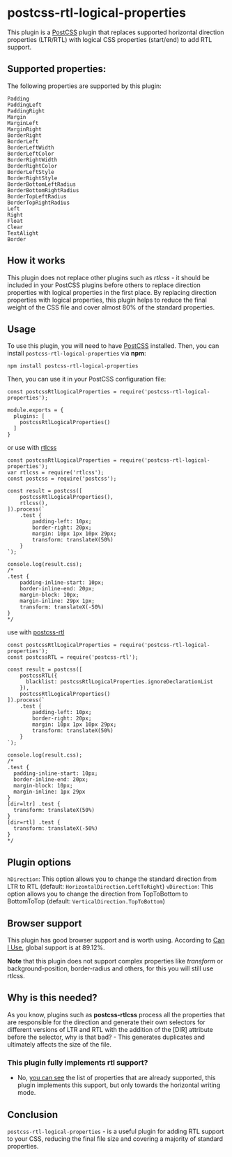 # postcss-rtl-logical-properties

This plugin is a [PostCSS](https://postcss.org/) plugin that replaces supported horizontal direction properties (LTR/RTL) with logical CSS properties (start/end) to add RTL support.

## Supported properties:

The following properties are supported by this plugin:

```
Padding
PaddingLeft
PaddingRight
Margin
MarginLeft
MarginRight
BorderRight
BorderLeft
BorderLeftWidth
BorderLeftColor
BorderRightWidth
BorderRightColor
BorderLeftStyle
BorderRightStyle
BorderBottomLeftRadius
BorderBottomRightRadius
BorderTopLeftRadius
BorderTopRightRadius
Left
Right
Float
Clear
TextAlight
Border
```

## How it works

This plugin does not replace other plugins such as *rtlcss* - it should be included in your PostCSS plugins before others to replace direction properties with logical properties in the first place.
By replacing direction properties with logical properties, this plugin helps to reduce the final weight of the CSS file and cover almost 80% of the standard properties.

## Usage

To use this plugin, you will need to have [PostCSS](https://postcss.org/) installed. Then, you can install `postcss-rtl-logical-properties` via **npm**:

```
npm install postcss-rtl-logical-properties
```

Then, you can use it in your PostCSS configuration file:

```
const postcssRtlLogicalProperties = require('postcss-rtl-logical-properties');

module.exports = {
  plugins: [
    postcssRtlLogicalProperties()
  ]
}
```

or use with [rtlcss](https://rtlcss.com)

```
const postcssRtlLogicalProperties = require('postcss-rtl-logical-properties');
var rtlcss = require('rtlcss');
const postcss = require('postcss');

const result = postcss([
    postcssRtlLogicalProperties(),
    rtlcss(),
]).process(`
    .test {
        padding-left: 10px;
        border-right: 20px;
        margin: 10px 1px 10px 29px;
        transform: translateX(50%)
    }
`);

console.log(result.css);
/* 
.test {
    padding-inline-start: 10px;
    border-inline-end: 20px;
    margin-block: 10px;
    margin-inline: 29px 1px;
    transform: translateX(-50%)
}
*/
```

use with [postcss-rtl](https://www.npmjs.com/package/postcss-rtl)

```
const postcssRtlLogicalProperties = require('postcss-rtl-logical-properties');
const postcssRTL = require('postcss-rtl');

const result = postcss([
    postcssRTL({
      blacklist: postcssRtlLogicalProperties.ignoreDeclarationList
    }),
    postcssRtlLogicalProperties()
]).process(`
    .test {
        padding-left: 10px;
        border-right: 20px;
        margin: 10px 1px 10px 29px;
        transform: translateX(50%)
    }
`);

console.log(result.css);
/* 
.test {
  padding-inline-start: 10px;
  border-inline-end: 20px;
  margin-block: 10px;
  margin-inline: 1px 29px
}
[dir=ltr] .test {
  transform: translateX(50%)
}
[dir=rtl] .test {
  transform: translateX(-50%)
}
*/
```

## Plugin options
`hDirection`: This option allows you to change the standard direction from LTR to RTL (default: `HorizontalDirection.LeftToRight`)
`vDirection`: This option allows you to change the direction from TopToBottom to BottomToTop (default: `VerticalDirection.TopToBottom`)

## Browser support

This plugin has good browser support and is worth using. According to [Can I Use](https://caniuse.com/css-logical-props), global support is at 89.12%.

**Note** that this plugin does not support complex properties like *transform* or background-position, border-radius and others, for this you will still use rtlcss.

## Why is this needed?

As you know, plugins such as **postcss-rtlcss** process all the properties that are responsible for the direction and generate their own selectors for different versions of LTR and RTL with the addition of the [DIR] attribute before the selector, why is that bad? - This generates duplicates and ultimately affects the size of the file.

### This plugin fully implements rtl support?

* No, [you can see](https://developer.mozilla.org/en-US/docs/Web/CSS/CSS_Logical_Properties) the list of properties that are already supported, this plugin implements this support, but only towards the horizontal writing mode. 

## Conclusion

`postcss-rtl-logical-properties` - is a useful plugin for adding RTL support to your CSS, reducing the final file size and covering a majority of standard properties.